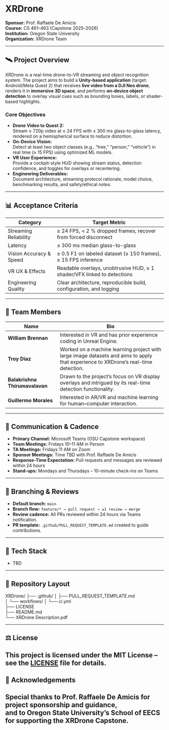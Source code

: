 # XRDrone

**Sponsor:** Prof. Raffaele De Amicis  
**Course:** CS 461–463 (Capstone 2025–2026)  
**Institution:** Oregon State University  
**Organization:** XRDrone Team

---

## 🛰️ Project Overview
XRDrone is a real-time drone-to-VR streaming and object recognition system. The project aims to build a **Unity-based application** (target: Android/Meta Quest 2) that receives **live video from a DJI Neo drone**, renders it in **immersive 3D space**, and performs **on-device object detection** to overlay visual cues such as bounding boxes, labels, or shader-based highlights.

### **Core Objectives**
- **Drone Video to Quest 2:**  
  Stream ≥ 720p video at ≥ 24 FPS with ≤ 300 ms glass-to-glass latency, rendered on a hemispherical surface to reduce distortion.
- **On-Device Vision:**  
  Detect at least two object classes (e.g., “tree,” “person,” “vehicle”) in real time (≥ 15 FPS) using optimized ML models.
- **VR User Experience:**  
  Provide a cockpit-style HUD showing stream status, detection confidence, and toggles for overlays or recentering.
- **Engineering Deliverables:**  
  Document architecture, streaming protocol rationale, model choice, benchmarking results, and safety/ethical notes.

---

## 📊 Acceptance Criteria
| Category | Target Metric |
|-----------|----------------|
| Streaming Reliability | ≥ 24 FPS, < 2 % dropped frames, recover from forced disconnect |
| Latency | ≤ 300 ms median glass-to-glass |
| Vision Accuracy & Speed | ≥ 0.5 F1 on labeled dataset (≥ 150 frames), ≥ 15 FPS inference |
| VR UX & Effects | Readable overlays, unobtrusive HUD, ≥ 1 shader/VFX linked to detections |
| Engineering Quality | Clear architecture, reproducible build, configuration, and logging |

---

## 👥 Team Members

| Name | Bio |
|------|------|
| **William Brennan** | Interested in VR and has prior experience coding in Unreal Engine. |
| **Troy Diaz** | Worked on a machine learning project with large image datasets and aims to apply that experience to XRDrone’s real-time detection. |
| **Balakrishna Thirumavalavan** | Drawn to the project’s focus on VR display overlays and intrigued by its real-time detection functionality. |
| **Guillermo Morales** | Interested in AR/VR and machine learning for human–computer interaction. |

---

## 💬 Communication & Cadence
- **Primary Channel:** Microsoft Teams (OSU Capstone workspace)  
- **Team Meetings:** Fridays 10–11 AM in Person
- **TA Meetings:** Fridays 11 AM on Zoom  
- **Sponsor Meetings:** Time TBD with Prof. Raffaele De Amicis
- **Response-Time Expectation:** Pull requests and messages are reviewed within 24 hours
- **Stand-ups:** Mondays and Thursdays – 10-minute check-ins on Teams  

---

## 🔀 Branching & Reviews
- **Default branch:** `main`
- **Branch flow:** `feature/* → pull request → ≥1 review → merge`
- **Review cadence:** All PRs reviewed within 24 hours via Teams notification.
- **PR template:** `.github/PULL_REQUEST_TEMPLATE.md` created to guide contributions.

---

## 🧰 Tech Stack
- TBD

---

## 🧩 Repository Layout
XRDrone/
├── .github/
│   ├── PULL_REQUEST_TEMPLATE.md      
│   └── workflows/
│       └── ci.yml                    
├── LICENSE                          
├── README.md                        
└── XRDrone Description.pdf    

---
## ⚖️ License
This project is licensed under the MIT License – see the [LICENSE](./LICENSE) file for details.
---
## 🙏 Acknowledgements
Special thanks to **Prof. Raffaele De Amicis** for project sponsorship and guidance,  
and to Oregon State University’s School of EECS for supporting the XRDrone Capstone.
---

